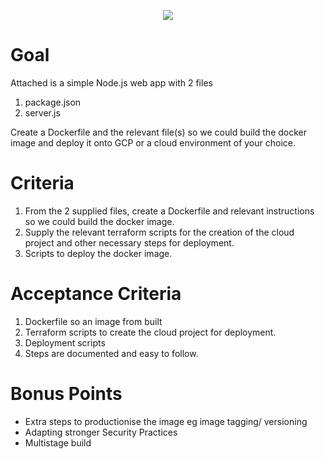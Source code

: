 <p align="center">
    <img  alg="Eclipx" src="http://eclipxgroup.com/wp-content/themes/reverie-master/img/template/eclipx-group-logo.png" />
</p>


# Goal

Attached is a simple Node.js web app with 2 files
1. package.json
2. server.js

Create a Dockerfile and the relevant file(s) so we could build the docker image and deploy it onto GCP or a cloud environment of your choice.

# Criteria

1. From the 2 supplied files, create a Dockerfile and relevant instructions so we could build the docker image.
2. Supply the relevant terraform scripts for the creation of the cloud project and other necessary steps for deployment.
3. Scripts to deploy the docker image.


# Acceptance Criteria

1. Dockerfile so an image from built 
2. Terraform scripts to create the cloud project for deployment.
3. Deployment scripts
4. Steps are documented and easy to follow.


# Bonus Points

- Extra steps to productionise the image eg image tagging/ versioning
- Adapting stronger Security Practices
- Multistage build
